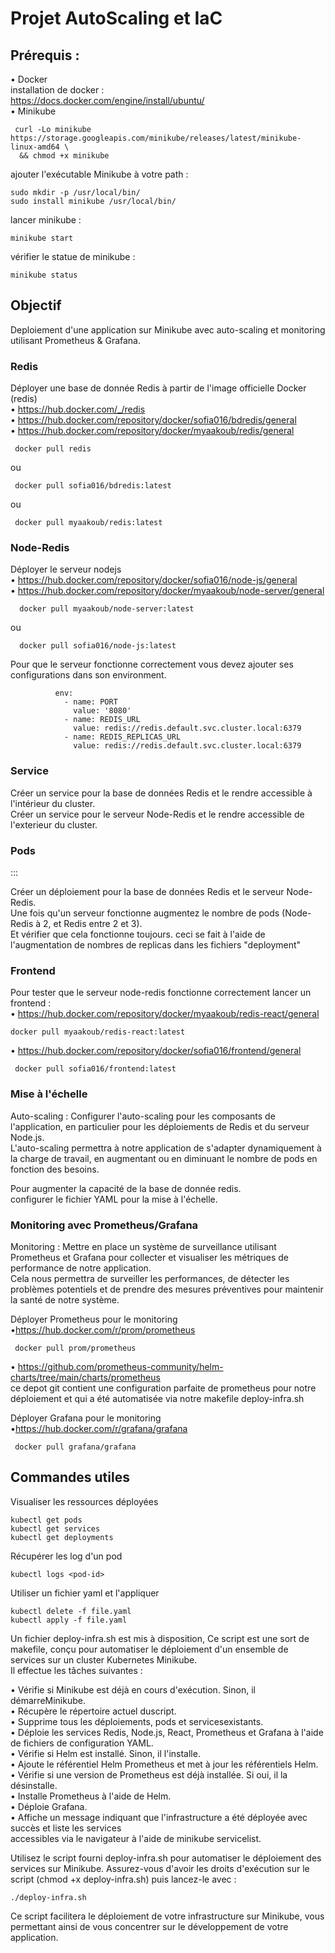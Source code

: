 

# Projet AutoScaling et IaC



## Prérequis : 

• Docker   
installation de docker :   
<https://docs.docker.com/engine/install/ubuntu/>   
• Minikube   

``` console
 curl -Lo minikube https://storage.googleapis.com/minikube/releases/latest/minikube-linux-amd64 \
  && chmod +x minikube
```

 ajouter l\'exécutable Minikube à votre path :  


``` console
sudo mkdir -p /usr/local/bin/
sudo install minikube /usr/local/bin/
```

lancer minikube :   

``` console
minikube start
```

vérifier le statue de minikube :   

``` console
minikube status
```



## Objectif



Deploiement d\'une application sur Minikube avec auto-scaling et
monitoring utilisant Prometheus & Grafana.  



### Redis



Déployer une base de donnée Redis à partir de l\'image officielle Docker
(redis)   
 • <https://hub.docker.com/_/redis>   
 • <https://hub.docker.com/repository/docker/sofia016/bdredis/general>  
• <https://hub.docker.com/repository/docker/myaakoub/redis/general>  

``` console
 docker pull redis
```

ou

``` console
 docker pull sofia016/bdredis:latest
```

ou

``` console
 docker pull myaakoub/redis:latest
```

### Node-Redis



Déployer le serveur nodejs   
• <https://hub.docker.com/repository/docker/sofia016/node-js/general>  
• <https://hub.docker.com/repository/docker/myaakoub/node-server/general>  


``` console
  docker pull myaakoub/node-server:latest
```

ou  

``` console
  docker pull sofia016/node-js:latest
```



Pour que le serveur fonctionne correctement vous devez ajouter ses
configurations dans son environment.  



```{=ipynb}
          env:
            - name: PORT
              value: '8080'
            - name: REDIS_URL
              value: redis://redis.default.svc.cluster.local:6379
            - name: REDIS_REPLICAS_URL
              value: redis://redis.default.svc.cluster.local:6379
```



### Service



Créer un service pour la base de données Redis et le rendre accessible à
l\'intérieur du cluster.   
Créer un service pour le serveur  Node-Redis et le rendre accessible de l\'exterieur du cluster.  



### Pods
:::


Créer un déploiement pour la base de données Redis et le serveur
Node-Redis.  
Une fois qu\'un serveur fonctionne augmentez
le nombre de pods (Node-Redis à 2, et Redis entre 2 et 3).  
Et vérifier que cela fonctionne toujours. ceci se fait à l\'aide de l\'augmentation
de nombres de replicas dans les fichiers \"deployment\"



### Frontend



Pour tester que le serveur node-redis fonctionne correctement lancer un frontend :  
• <https://hub.docker.com/repository/docker/myaakoub/redis-react/general>  


``` console
docker pull myaakoub/redis-react:latest
```

• <https://hub.docker.com/repository/docker/sofia016/frontend/general>  


``` console
 docker pull sofia016/frontend:latest
```



### Mise à l\'échelle



Auto-scaling : Configurer l\'auto-scaling pour les composants de
l\'application, en particulier pour les déploiements de Redis et du
serveur Node.js.  
L\'auto-scaling permettra à notre
application de s\'adapter dynamiquement à la charge de travail, en
augmentant ou en diminuant le nombre de pods en fonction des besoins.  

Pour augmenter la capacité de la base de donnée redis.  
configurer le fichier YAML pour la mise à l\'échelle.  



### Monitoring avec Prometheus/Grafana



Monitoring : Mettre en place un système de surveillance utilisant
Prometheus et Grafana pour collecter et visualiser les métriques de
performance de notre application.  
Cela nous permettra de surveiller les performances, de détecter les problèmes potentiels et de
prendre des mesures préventives pour maintenir la santé de notre
système.  

Déployer Prometheus pour le monitoring  
•<https://hub.docker.com/r/prom/prometheus>   

``` console
 docker pull prom/prometheus
```

• <https://github.com/prometheus-community/helm-charts/tree/main/charts/prometheus>  
 ce depot git contient une configuration parfaite de
prometheus pour notre déploiement et qui a été automatisée via notre
makefile deploy-infra.sh  

Déployer Grafana pour le monitoring  
•<https://hub.docker.com/r/grafana/grafana>   

``` console
 docker pull grafana/grafana
```

## Commandes utiles



Visualiser les ressources déployées  



```{=ipynb}
kubectl get pods
kubectl get services
kubectl get deployments
```



Récupérer les log d\'un pod  



```{=ipynb}
kubectl logs <pod-id>
```



Utiliser un fichier yaml et l\'appliquer  


 
```{=ipynb}
kubectl delete -f file.yaml
kubectl apply -f file.yaml
```



Un fichier deploy-infra.sh est mis à disposition, Ce script est une sort
de makefile, conçu pour automatiser le déploiement d\'un ensemble de
services sur un cluster Kubernetes Minikube.  
Il effectue les tâches suivantes :  

• Vérifie si Minikube est déjà en cours d\'exécution. Sinon, il démarreMinikube.  
• Récupère le répertoire actuel duscript.  
• Supprime tous les déploiements, pods et servicesexistants.  
• Déploie les services Redis, Node.js, React, Prometheus et Grafana à l\'aide de fichiers de configuration YAML.  
• Vérifie si Helm est installé. Sinon, il l\'installe.  
• Ajoute le référentiel Helm Prometheus et met à jour les référentiels Helm.  
• Vérifie si une version de Prometheus est déjà installée. Si oui, il la désinstalle.  
• Installe Prometheus à l\'aide de Helm.  
• Déploie Grafana.  
• Affiche un message indiquant que l\'infrastructure a été déployée avec succès et liste les services  
accessibles via le navigateur à l\'aide de minikube servicelist.  

Utilisez le script fourni deploy-infra.sh pour automatiser le
déploiement des services sur Minikube. Assurez-vous d\'avoir les droits
d\'exécution sur le script (chmod +x deploy-infra.sh) puis lancez-le
avec :   

``` console
./deploy-infra.sh
```

Ce script facilitera le déploiement de votre infrastructure sur
Minikube, vous permettant ainsi de vous concentrer sur le développement
de votre application.  

